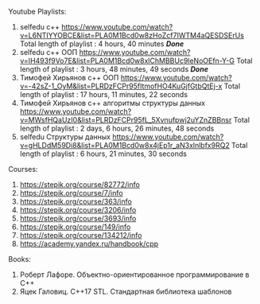 Youtube Playlists:
1) selfedu c++ https://www.youtube.com/watch?v=L6NTIYYOBCE&list=PLA0M1Bcd0w8zHoZcf7IWTM4aQESDSErUs
Total length of playlist : 4 hours, 40 minutes  ***Done***
2) selfedu c++ ООП https://www.youtube.com/watch?v=IH493f9Vo7E&list=PLA0M1Bcd0w8xlChMBBUc9leNoOEfn-Y-G
Total length of playlist : 3 hours, 48 minutes, 49 seconds  ***Done***
3) Тимофей Хирьянов с++ ООП https://www.youtube.com/watch?v=-42sZ-1_OyM&list=PLRDzFCPr95fItmofHO4KuGjfGtbQtEj-x
Total length of playlist : 17 hours, 11 minutes, 22 seconds
4) Тимофей Хирьянов с++ алгоритмы структуры данных https://www.youtube.com/watch?v=MWsfHQaUzI0&list=PLRDzFCPr95fL_5Xvnufpwj2uYZnZBBnsr
Total length of playlist : 2 days, 6 hours, 26 minutes, 48 seconds
5) selfedu Структуры данных https://www.youtube.com/watch?v=gHLDdM59Di8&list=PLA0M1Bcd0w8x4jEp1r_aN3xlnlbfx9RQ2
Total length of playlist : 6 hours, 21 minutes, 30 seconds

Courses:
1) https://stepik.org/course/82772/info
2) https://stepik.org/course/7/info
3) https://stepik.org/course/363/info
4) https://stepik.org/course/3206/info
5) https://stepik.org/course/3693/info
6) https://stepik.org/course/149/info
7) https://stepik.org/course/134212/info
8) https://academy.yandex.ru/handbook/cpp

Books:
1) Роберт Лафоре. Объектно-ориентированное программирование в С++
2) Яцек Галовиц. С++17 STL. Стандартная библиотека шаблонов
